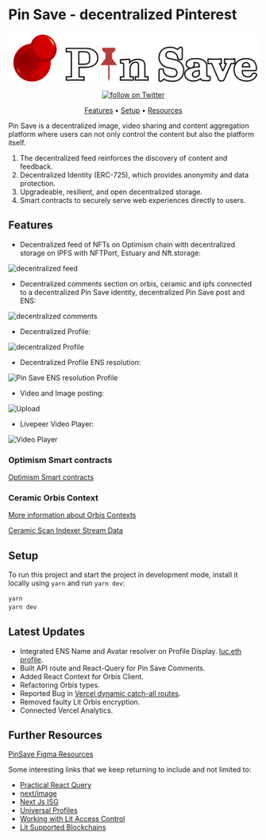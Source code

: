 # Pin Save - decentralized Pinterest

<p align="center">
  <img src="https://raw.githubusercontent.com/Pfed-prog/Dspyt-NFTs-EVM/master/packages/frontend/public/PinSaveL.png" alt="Size Limit CLI" width="738" >
</p>

<p align="center">
    <a href="https://twitter.com/intent/follow?screen_name=pinsav3">
        <img src="https://img.shields.io/twitter/follow/pinsav3?style=social"
            alt="follow on Twitter"></a>
</p>

<div align="center">

[Features](#features) •
[Setup](#setup) •
[Resources](#further-resources)

</div>

Pin Save is a decentralized image, video sharing and content aggregation platform where users can not only control the content but also the platform itself.

1. The decentralized feed reinforces the discovery of content and feedback.
2. Decentralized Identity (ERC-725), which provides anonymity and data protection.
3. Upgradeable, resilient, and open decentralized storage.
4. Smart contracts to securely serve web experiences directly to users.

## Features

- Decentralized feed of NFTs on Optimism chain with decentralized storage on IPFS with NFTPort, Estuary and Nft.storage:

![decentralized feed](https://github.com/dspytdao/PinSave-EVM/blob/master/assets/feed.png)

- Decentralized comments section on orbis, ceramic and ipfs connected to a decentralized Pin Save identity, decentralized Pin Save post and ENS:

![decentralized comments](https://github.com/dspytdao/PinSave-EVM/blob/master/assets/comments.png)

- Decentralized Profile:

![decentralized Profile](https://github.com/dspytdao/PinSave-EVM/blob/master/assets/profile.png)

- Decentralized Profile ENS resolution:

![Pin Save ENS resolution Profile](https://github.com/dspytdao/PinSave-EVM/blob/master/assets/ensProfile.png)

- Video and Image posting:

![Upload](https://bafybeiaj46fxgxax6z3nd45n7p42rh7dbyweyssi3dunr3wfewh7ys2d7y.ipfs.nftstorage.link/)

- Livepeer Video Player:

![Video Player](https://bafybeiacg6yoxvxvk2ayugwlcfnnjpm5kcchvy3t2fl7mu64ft4zt4fs6m.ipfs.nftstorage.link/)

### Optimism Smart contracts

[Optimism Smart contracts](https://optimistic.etherscan.io/address/0x40F320CD3Cd616E59599568c4eA011E2eE49a175#code)

### Ceramic Orbis Context

[More information about Orbis Contexts](https://docs.useorbis.com/docs/primitives/contexts)

[Ceramic Scan Indexer Stream Data](https://cerscan.com/mainnet/stream/kjzl6cwe1jw147hcck185xfdlrxq9zv0y0hoa6shzskqfnio56lhf8190yaei7w)

## Setup

To run this project and start the project in development mode, install it locally using `yarn` and run `yarn dev`:

```bash
yarn
yarn dev
```

## Latest Updates

- Integrated ENS Name and Avatar resolver on Profile Display. [luc.eth profile](https://evm.pinsave.app/profile/0x225f137127d9067788314bc7fcc1f36746a3c3B5).
- Built API route and React-Query for Pin Save Comments.
- Added React Context for Orbis Client.
- Refactoring Orbis types.
- Reported Bug in [Vercel dynamic catch-all routes](https://github.com/vercel/next.js/issues/64507).
- Removed faulty Lit Orbis encryption.
- Connected Vercel Analytics.

## Further Resources

[PinSave Figma Resources](https://www.figma.com/community/file/1102944149244783025)

Some interesting links that we keep returning to include and not limited to:

- [Practical React Query](https://tkdodo.eu/blog/practical-react-query)
- [next/image](https://nextjs.org/docs/api-reference/next/image)
- [Next Js ISG](https://nextjs.org/docs/basic-features/data-fetching/incremental-static-regeneration)
- [Universal Profiles](https://docs.lukso.tech/standards/universal-profile/introduction)
- [Working with Lit Access Control](https://litproject.substack.com/p/working-with-access-control)
- [Lit Supported Blockchains](https://developer.litprotocol.com/support/supportedchains/)
